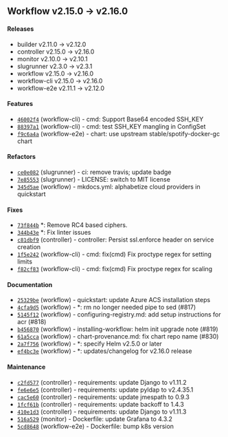 ## Workflow v2.15.0 -> v2.16.0

#### Releases

- builder v2.11.0 -> v2.12.0
- controller v2.15.0 -> v2.16.0
- monitor v2.10.0 -> v2.10.1
- slugrunner v2.3.0 -> v2.3.1
- workflow v2.15.0 -> v2.16.0
- workflow-cli v2.15.0 -> v2.16.0
- workflow-e2e v2.11.1 -> v2.12.0

#### Features

- [`46002f4`](https://github.com/deiscc/workflow-cli/commit/46002f4440bfbb2614f779375ba12d6a3e0cf80b) (workflow-cli) - cmd: Support Base64 encoded SSH_KEY
- [`88397a1`](https://github.com/deiscc/workflow-cli/commit/88397a12bf716d788c7b5468d9833a448452d39f) (workflow-cli) - cmd: test SSH_KEY mangling in ConfigSet
- [`f9c6a4a`](https://github.com/deiscc/workflow-e2e/commit/f9c6a4aa43d990f59e68a0cd40de4f46864584d2) (workflow-e2e) - chart: use upstream stable/spotify-docker-gc chart

#### Refactors

- [`ce0e082`](https://github.com/deiscc/slugrunner/commit/ce0e082a17831285d1fbaf6cd08875a948a64697) (slugrunner) - ci: remove travis; update badge
- [`7e85553`](https://github.com/deiscc/slugrunner/commit/7e85553cf3a197fc62b706df4262404cf92b37b3) (slugrunner) - LICENSE: switch to MIT license
- [`345d5ae`](https://github.com/deiscc/workflow/commit/345d5aec07f64c04ccdf0f4fd1ad4622cf89b4b4) (workflow) - mkdocs.yml: alphabetize cloud providers in quickstart

#### Fixes

- [`73f844b`](https://github.com/deiscc/builder/commit/73f844b5a8ac61f5f54422d34b779728db679bf3) *: Remove RC4 based ciphers.
- [`344b43e`](https://github.com/deiscc/builder/commit/344b43e4c6e4f350706121300910e24160d78b8d) *: Fix linter issues
- [`c81dbf9`](https://github.com/deiscc/controller/commit/c81dbf97827adf7fd54c9d8a9f055b92211f295e) (controller) - controller: Persist ssl.enforce header on service creation
- [`1f5e242`](https://github.com/deiscc/workflow-cli/commit/1f5e2424947e75aba94158941d058e589d779916) (workflow-cli) - cmd: fix(cmd) Fix proctype regex for setting limits
- [`f82cf83`](https://github.com/deiscc/workflow-cli/commit/f82cf8373b2742ac4a354220dd25a458c9bf160d) (workflow-cli) - cmd: fix(cmd) Fix proctype regex for scaling

#### Documentation

- [`25329be`](https://github.com/deiscc/workflow/commit/25329be86bec3bd8b2b9d0dc0ba92c56775284fa) (workflow) - quickstart: update Azure ACS installation steps
- [`4cfa9d5`](https://github.com/deiscc/workflow/commit/4cfa9d589312e336544ae7dc44bfed09e1a61aab) (workflow) - *: rm no longer needed pipe to sed (#817)
- [`5145f12`](https://github.com/deiscc/workflow/commit/5145f123417126f7a84873a55ca7db46d59ee1f1) (workflow) - configuring-registry.md: add setup instructions for acr (#818)
- [`b456870`](https://github.com/deiscc/workflow/commit/b4568706a37b33de33a1fe61ee6040d978fb095a) (workflow) - installing-workflow: helm init upgrade note (#819)
- [`61a5cca`](https://github.com/deiscc/workflow/commit/61a5cca8b08f50eb08c2f3f1b1324babe8f8d26d) (workflow) - chart-provenance.md: fix chart repo name (#830)
- [`2a7f756`](https://github.com/deiscc/workflow/commit/2a7f756f883107a0dcc7e0e8aee9d74bb9914f36) (workflow) - *: specify Helm v2.5.0 or later
- [`ef4bc3e`](https://github.com/deiscc/workflow/commit/ef4bc3eae925558107cb269e5f8b09338a469ee2) (workflow) - *: updates/changelog for v2.16.0 release

#### Maintenance

- [`c2fd577`](https://github.com/deiscc/controller/commit/c2fd5775ee28f0bed00014f0c6b8d2693f14927b) (controller) - requirements: update Django to v1.11.2
- [`fe6e6e5`](https://github.com/deiscc/controller/commit/fe6e6e5280a83209b626d10492d07073b027ac52) (controller) - requirements: update pyldap to v2.4.35.1
- [`cac5e60`](https://github.com/deiscc/controller/commit/cac5e602b617c4fd26737f11e87ff10601192146) (controller) - requirements: update jmespath to 0.9.3
- [`1fcf61b`](https://github.com/deiscc/controller/commit/1fcf61bb7e33dc6da54f6a0d1b1918abab5255ba) (controller) - requirements: update backoff to 1.4.3
- [`410e1d3`](https://github.com/deiscc/controller/commit/410e1d38f94dede6bab8fc4412380073b638be26) (controller) - requirements: update Django to v1.11.3
- [`516a529`](https://github.com/deiscc/monitor/commit/516a5291aac544c7bd79a30c276be48d44174343) (monitor) - Dockerfile: update Grafana to 4.3.2
- [`5cd8648`](https://github.com/deiscc/workflow-e2e/commit/5cd8648b3dc056784e0adc1d52e1b185a6af8adc) (workflow-e2e) - Dockerfile: bump k8s version

